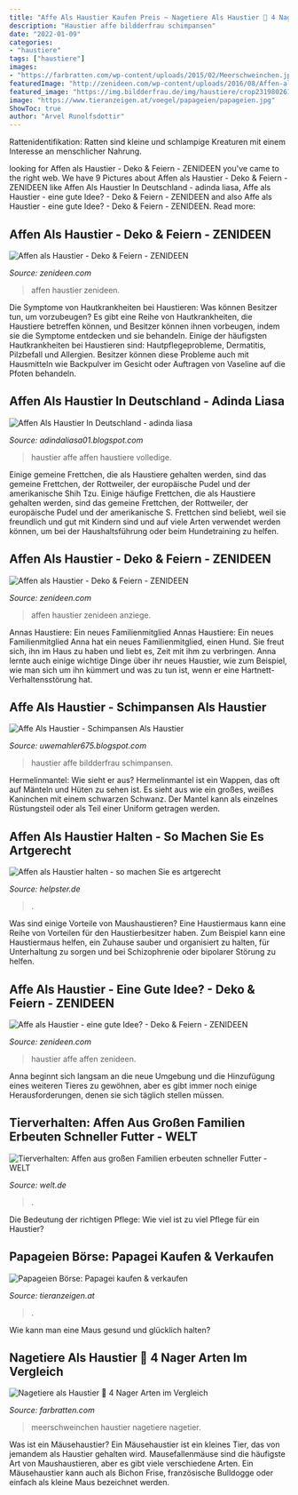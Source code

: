 ```yaml
---
title: "Affe Als Haustier Kaufen Preis ~ Nagetiere Als Haustier 🐁 4 Nager Arten Im Vergleich"
description: "Haustier affe bildderfrau schimpansen"
date: "2022-01-09"
categories:
- "haustiere"
tags: ["haustiere"]
images:
- "https://farbratten.com/wp-content/uploads/2015/02/Meerschweinchen.jpg"
featuredImage: "http://zenideen.com/wp-content/uploads/2016/08/Affen-als-Haustier-monkey210_01_2015-800x1066.jpg"
featured_image: "https://img.bildderfrau.de/img/haustiere/crop231980261/2766162006-w1200-cv4_3-dc1/Affe-im-Kaefig.jpg"
image: "https://www.tieranzeigen.at/voegel/papageien/papageien.jpg"
ShowToc: true
author: "Arvel Runolfsdottir"
---
```



Rattenidentifikation: Ratten sind kleine und schlampige Kreaturen mit einem Interesse an menschlicher Nahrung.

	

		
looking for Affen als Haustier - Deko &amp; Feiern - ZENIDEEN you've came to the right web. We have 9 Pictures about Affen als Haustier - Deko &amp; Feiern - ZENIDEEN like Affen Als Haustier In Deutschland - adinda liasa, Affe als Haustier - eine gute Idee? - Deko &amp; Feiern - ZENIDEEN and also Affe als Haustier - eine gute Idee? - Deko &amp; Feiern - ZENIDEEN. Read more:
		
    
## Affen Als Haustier - Deko &amp; Feiern - ZENIDEEN

<img loading=lazy src="http://zenideen.com/wp-content/uploads/2016/08/Affen-als-Haustier-monkey210_01_2015-800x1066.jpg" onerror="this.onerror=null;this.src='https://tse3.mm.bing.net/th?id=OIP.rE7-lsRzh_vOmdrasnkRNwHaJ3&amp;pid=15.1';" alt="Affen als Haustier - Deko &amp; Feiern - ZENIDEEN">

_Source: zenideen.com_

>affen haustier zenideen. 

	

Die Symptome von Hautkrankheiten bei Haustieren: Was können Besitzer tun, um vorzubeugen?
Es gibt eine Reihe von Hautkrankheiten, die Haustiere betreffen können, und Besitzer können ihnen vorbeugen, indem sie die Symptome entdecken und sie behandeln. Einige der häufigsten Hautkrankheiten bei Haustieren sind: Hautpflegeprobleme, Dermatitis, Pilzbefall und Allergien. Besitzer können diese Probleme auch mit Hausmitteln wie Backpulver im Gesicht oder Auftragen von Vaseline auf die Pfoten behandeln.

    
## Affen Als Haustier In Deutschland - Adinda Liasa

<img loading=lazy src="https://www.gebraucht-kaufen.de/sh-img/affe-haustier-cc0-pixabay-schwoaze-200127_affe%2Bhaustier.jpg" onerror="this.onerror=null;this.src='https://tse2.mm.bing.net/th?id=OIP.m_IVppXc2Ga5KZnzwjva6AHaEK&amp;pid=15.1';" alt="Affen Als Haustier In Deutschland - adinda liasa">

_Source: adindaliasa01.blogspot.com_

>haustier affe affen haustiere volledige. 

	

Einige gemeine Frettchen, die als Haustiere gehalten werden, sind das gemeine Frettchen, der Rottweiler, der europäische Pudel und der amerikanische Shih Tzu.
Einige häufige Frettchen, die als Haustiere gehalten werden, sind das gemeine Frettchen, der Rottweiler, der europäische Pudel und der amerikanische S. Frettchen sind beliebt, weil sie freundlich und gut mit Kindern sind und auf viele Arten verwendet werden können, um bei der Haushaltsführung oder beim Hundetraining zu helfen.

    
## Affen Als Haustier - Deko &amp; Feiern - ZENIDEEN

<img loading=lazy src="https://zenideen.com/wp-content/uploads/2016/08/Affen-als-Haustier-benjieatssoup.jpg" onerror="this.onerror=null;this.src='https://tse4.mm.bing.net/th?id=OIP.i-LThkxPdgw3JEL6fZ8oNQHaFj&amp;pid=15.1';" alt="Affen als Haustier - Deko &amp; Feiern - ZENIDEEN">

_Source: zenideen.com_

>affen haustier zenideen anziege. 

	

Annas Haustiere: Ein neues Familienmitglied
Annas Haustiere: Ein neues Familienmitglied
Anna hat ein neues Familienmitglied, einen Hund. Sie freut sich, ihn im Haus zu haben und liebt es, Zeit mit ihm zu verbringen. Anna lernte auch einige wichtige Dinge über ihr neues Haustier, wie zum Beispiel, wie man sich um ihn kümmert und was zu tun ist, wenn er eine Hartnett-Verhaltensstörung hat.

    
## Affe Als Haustier - Schimpansen Als Haustier

<img loading=lazy src="https://img.bildderfrau.de/img/haustiere/crop231980261/2766162006-w1200-cv4_3-dc1/Affe-im-Kaefig.jpg" onerror="this.onerror=null;this.src='https://tse4.mm.bing.net/th?id=OIP.jqdaKLF3FJ3l_pJ55hRSwgHaFj&amp;pid=15.1';" alt="Affe Als Haustier - Schimpansen Als Haustier">

_Source: uwemahler675.blogspot.com_

>haustier affe bildderfrau schimpansen. 

	

Hermelinmantel: Wie sieht er aus?
Hermelinmantel ist ein Wappen, das oft auf Mänteln und Hüten zu sehen ist. Es sieht aus wie ein großes, weißes Kaninchen mit einem schwarzen Schwanz. Der Mantel kann als einzelnes Rüstungsteil oder als Teil einer Uniform getragen werden.

    
## Affen Als Haustier Halten - So Machen Sie Es Artgerecht

<img loading=lazy src="https://static.helpster.de/attachments/articles/icons/24657/large/iStock_000010780289XSmall.jpg" onerror="this.onerror=null;this.src='https://tse3.mm.bing.net/th?id=OIP.FfLcmoMCK_lsUOJHXFlZvQAAAA&amp;pid=15.1';" alt="Affen als Haustier halten - so machen Sie es artgerecht">

_Source: helpster.de_

>. 

	

Was sind einige Vorteile von Maushaustieren?
Eine Haustiermaus kann eine Reihe von Vorteilen für den Haustierbesitzer haben. Zum Beispiel kann eine Haustiermaus helfen, ein Zuhause sauber und organisiert zu halten, für Unterhaltung zu sorgen und bei Schizophrenie oder bipolarer Störung zu helfen.

    
## Affe Als Haustier - Eine Gute Idee? - Deko &amp; Feiern - ZENIDEEN

<img loading=lazy src="https://zenideen.com/wp-content/uploads/2016/08/affe-als-haustier-12-800x1075.jpg" onerror="this.onerror=null;this.src='https://tse1.mm.bing.net/th?id=OIP.46QdviDY9EH3Ci0iy7ZIXwDfEs&amp;pid=15.1';" alt="Affe als Haustier - eine gute Idee? - Deko &amp; Feiern - ZENIDEEN">

_Source: zenideen.com_

>haustier affe affen zenideen. 

	

Anna beginnt sich langsam an die neue Umgebung und die Hinzufügung eines weiteren Tieres zu gewöhnen, aber es gibt immer noch einige Herausforderungen, denen sie sich täglich stellen müssen.

    
## Tierverhalten: Affen Aus Großen Familien Erbeuten Schneller Futter - WELT

<img loading=lazy src="https://www.welt.de/img/wissenschaft/umwelt/mobile117480601/0142508617-ci102l-w1024/Germany-Zoo.jpg" onerror="this.onerror=null;this.src='https://tse4.mm.bing.net/th?id=OIP.TOF1zMsGEqjTO1rnEjqzCwHaHP&amp;pid=15.1';" alt="Tierverhalten: Affen aus großen Familien erbeuten schneller Futter - WELT">

_Source: welt.de_

>. 

	

Die Bedeutung der richtigen Pflege: Wie viel ist zu viel Pflege für ein Haustier?

    
## Papageien Börse: Papagei Kaufen &amp; Verkaufen

<img loading=lazy src="https://www.tieranzeigen.at/voegel/papageien/papageien.jpg" onerror="this.onerror=null;this.src='https://tse3.mm.bing.net/th?id=OIP.FFesFCjreHFBAO8gSO2S2gHaFj&amp;pid=15.1';" alt="Papageien Börse: Papagei kaufen &amp; verkaufen">

_Source: tieranzeigen.at_

>. 

	

Wie kann man eine Maus gesund und glücklich halten?

    
## Nagetiere Als Haustier 🐁 4 Nager Arten Im Vergleich

<img loading=lazy src="https://farbratten.com/wp-content/uploads/2015/02/Meerschweinchen.jpg" onerror="this.onerror=null;this.src='https://tse4.mm.bing.net/th?id=OIP.AJKliw-5DVdUtu-IQecdLwHaE7&amp;pid=15.1';" alt="Nagetiere als Haustier 🐁 4 Nager Arten im Vergleich">

_Source: farbratten.com_

>meerschweinchen haustier nagetiere nagetier. 

	

Was ist ein Mäusehaustier?
Ein Mäusehaustier ist ein kleines Tier, das von jemandem als Haustier gehalten wird. Mausefallenmäuse sind die häufigste Art von Maushaustieren, aber es gibt viele verschiedene Arten. Ein Mäusehaustier kann auch als Bichon Frise, französische Bulldogge oder einfach als kleine Maus bezeichnet werden.

